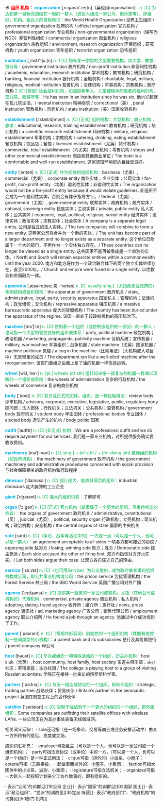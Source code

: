 ☀ <font color="red">**组织 机构：**</font>
<font color="sky blue">**organization**</font> [͵ɔ:ɡənaɪ'zeɪʃn]（英也用organisation）
<font color="#00b050">n. [C] 为达到某一目标而团结在一起的一群人（这些人组成一家公司、俱乐部等），即组织，机构。是此义的常规用词：</font>the World Health Organization 世界卫生组织 / government organization 政府机构 / official organization 官方机构 / professional organization 专业机构 / non-governmental organization（缩写为NGO）非营利性组织 / commercial organization 商业机构 / religious organization 宗教组织 / environment, research organization 环保组织；研究机构 / youth organization 青年组织 / terrorist organization 恐怖组织

<font color="sky blue">**institution**</font> [͵ɪnstɪ'tju:ʃn] 
<font color="#00b050">n. 1 [C] 拥有某一宗旨的大型重要机构，如大学、教堂、银行等：</font>government institution 政府机构 / non-profit institution 非营利性机构 / academic, education, research institution 学术机构；教育机构；研究机构 / banking, financial institution 银行机构；金融机构 / charitable, legal, military, religious, medical institution 慈善机构；法律机构；军事机构；宗教机构；医疗机构 <font color="#00b050">2 [C] [常贬] 社会福利机构，如照顾老年人、儿童或精神病患者的福利机构、孤儿院、收容所等：</font>He has been in an institution since he was six. 他六岁起就在孤儿院生活。/ mental institution 精神病院 / correctional（美）, penal institution 管教机构；刑罚机构 / state institution（美）国家收容机构
           
<font color="sky blue">**establishment**</font> [ɪˈstæblɪʃmənt]
<font color="#00b050">n. [C] [正式] 组织机构；大型机构；商业机构；旅馆：</font>educational, research, training establishment 教育机构；研究机构；培训机构 / a scientific research establishment 科研机构 / military, religious establishment 军事机构；宗教机构 / catering, drinking, eating establishment 餐饮机构；饮品店；餐馆 / licensed establishment（尤英）特许机构 / commercial, retail establishment（均尤美）商业机构；零售机构 / shops and other commercial establishments 商店和其他商业单位 / The hotel is a comfortable and well-run establishment. 这家旅馆环境舒适且经营良好。
                      
<font color="sky blue">**entity**</font> [ˈentəti]
<font color="#00b050">n. [C] [正式] 作为实体的组织机构：</font>business（尤美）, commercial（尤美）, corporate entity 商业实体；企业实体；公司实体 / for-profit, non-profit entity（均美）盈利性实体；非盈利性实体 / The organization would not be a for-profit entity because it would violate guidelines. 此组织不会成为一个盈利性实体，否则会有悖于指导方针。/ federal（尤美）, government（尤美）, governmental entity 联邦实体；政府机构；政府实体 / national, sovereign entity 民族实体；主权实体 / private, public entity 私人实体；公共实体 / economic, legal, political, religious, social entity 经济实体；法律实体；政治实体；宗教实体；社会实体 / A company is a separate legal entity. 公司是独立的法人实体。/ The two companies will combine to form a new entity. 这两家公司将合并为一个新的实体。/ The unit has become part of a larger department and no longer exists as a separate entity. 这个单位已附属于一个大的部门，不再作为一个实体独立存在。/ These countries can no longer be viewed as a single entity. 这些国家不能再被看成是一个单独的实体。/ North and South will remain separate entities within a commonwealth until the year 2000. 南方和北方将作为一个政治联合体下的两个独立实体继续存在，直至2000年。/ Church and empire were fused in a single entity. 以往教会和帝国融为一体。

<font color="sky blue">**apparatus**</font> [ˌæpəˈreɪtəs; 美 -ˈrætəs]
<font color="#00b050">n. [C, usually sing.]（尤指政党或政府的）体制结构或组织结构：</font>the apparatus of government 政府机关 / state, administrative, legal, party, security apparatus 国家机关；管理机构；法律机构；政党组织；安全机构 / repressive apparatus 镇压机器 / a massive bureaucratic apparatus 庞大的官僚机构 / The country has been buried under the apparatus of the regime. 该国一直处于该政权机构的高压统治下。

<font color="sky blue">**machine**</font> [mə'ʃi:n] 
<font color="#00b050">n. [C] 控制着一个组织（或控制该组织的一部分）的一群人；也可指一个大型的管控良好的组织或体系：</font>party, political machine 政党机构；政治机器 / marketing, propaganda, publicity machine 营销系统；宣传机器 / military, war machine 军事组织；战争机器 / state machine（尤英）国家机器 / machine politician 党棍 / a cog in the machine（比喻用法）（大机构或大项目中）无足轻重的成员 / The department ran like a well-oiled machine after the reorganisation. 该部门重组之后像上足了油的机器一样高效运转。

<font color="sky blue">**wheel**</font> [wi:l, hw-] 
<font color="#00b050">n. [pl.] wheels (of sth) 运转起来像一部复杂的机器一样难以理解的一个组织或系统：</font>the wheels of administration 复杂的行政机构 / the wheels of commerce 复杂的商业机构

<font color="sky blue">**body**</font> ['bɒdɪ] 
<font color="#00b050">n. [C] 官方或正式的团体，组织。是一种比喻用法：</font>review body 评审机构 / advisory, corporate, executive, legislative, public, regulatory body 顾问团；法人团体；行政机关；立法机关；公共机构；监管机构 / government body 政府机关 / student body 学生团体 / professional bodies 专业团体 / elected body 选举产生的机构 / body politic 国家
       
<font color="sky blue">**outfit**</font> [ˈaʊtfɪt]
<font color="#00b050">n. [C] [非正式] 机构：</font>We are a professional outfit and we do require payment for our services. 我们是一家专业机构，对所提供服务确实要收取费用。

<font color="sky blue">**machinery**</font> [məˈʃi:nəri]
<font color="#00b050">n. [U, sing.] ~ (of sth) / ~ (for doing sth) 某种组织机构（如政府机构）：</font>the machinery of government 政府机构 / the government machinery and administrative procedures concerned with social provision 与社会保障相关的政府机构和行政程序

<font color="sky blue">**dinosaur**</font> ['daɪnəsɔ:] 
<font color="#00b050">n. [C] [贬] 庞大、低效且落后的组织：</font>industrial dinosaurs 庞大臃肿的工业企业
           
<font color="sky blue">**giant**</font> [ˈdʒaɪənt]
<font color="#00b050">n. [C] 强大的组织机构：</font>了解即可
 
<font color="sky blue">**organ**</font> ['ɔ:ɡən] 
<font color="#00b050">n. [C] [正式] 官方机构（其隶属于一个更大的组织，且秉持特定的宗旨）：</font>the organs of government 政府机关 / administrative, constitutional（英）, judicial（尤英）, political, security organ 行政机构；立宪机构；司法机构；政治机构；安全机构 / the central organs of state 国家的中央机关

<font color="sky blue">**side**</font> [saɪd] 
<font color="#00b050">n. [C]（争论、战争等活动中的）一方或一派（可以是一个人，也可以是一群人）：</font>an agreement acceptable to all sides 一项各方都可接受的协议 / opposing side 敌对方 / losing, winning side 败方；胜方 / Democratic side 民主党派 / Each side accused the other of firing first. 双方均指责对方开火在先。/ Let both sides argue their case. 让双方各自陈述自己的理由。

<font color="sky blue">**service**</font> ['sə:vɪs] 
<font color="#00b050">n. [C]（也可用Service）为公众提供…或为政府做某事的组织机构或公司，即公共事业机构或公司：</font>the prison service 监狱管理机构 / the Forest Service 林业局 / the BBC World Service 英国广播公司对外广播

<font color="sky blue">**agency**</font> ['eɪdӡənsɪ] 
<font color="#00b050">n. [C] 提供某一服务的一家公司或机构，尤指（其他公司或机构的）代理机构：</font>commercial, private agency 商业机构；私人机构 / adopting, dating, travel agency 收养所；婚介所；旅行社 / news, press agency 通讯社 / ad, marketing agency 广告公司；销售代理公司 / employment agency 职业介绍所 / He found a job through an agency. 他通过中介成功找到了工作。

<font color="sky blue">**parent**</font> ['peərənt] 
<font color="#00b050">n. [C]（常用作形容词）创始性的一个组织机构（其拥有或控制一些同类型的小机构）：</font>a parent bank and its subsidiaries 总行及其附属银行 / parent company 母公司

<font color="sky blue">**host**</font> [həʊst] 
<font color="#00b050">n. [C] 举办或组织一项特殊活动的一个组织，即主办机构：</font>host club（尤英）, host community, host family, host society 东道主俱乐部；主办社区；寄宿家庭；主办社团 / The college is playing host to a group of visiting Russian scientists. 学院正在接待一批来访的俄罗斯科学家。

<font color="sky blue">**partner**</font> ['pɑːtnə] 
<font color="#00b050">n. [C] 与另一国达成协议的一个组织，即伙伴组织：</font>strategic, trading partner 战略伙伴；贸易伙伴 / Britain’s partner in the aeronautic project 英国在航空工程上的合作伙伴

<font color="sky blue">**satellite**</font> ['sætəlaɪt] 
<font color="#00b050">n. [C] 受制于或依附于一个更大的组织的一个组织，即外围组织：</font>Some companies are outfitting their satellite offices with wireless LANs. 一些公司正在为其办事处装备无线局域网。

相关词义延伸：
· side还可指（在一场争论、交易等商业或业务安排活动中）由某一方所持有的意见、态度或立场。

周边词汇补充：
· employer可指雇主（可以是一个人，也可以是一家公司或一个组织机构）；
· party可指法律协议（或争论）中的一方，（可以是一个人，也可以是一个组织）是一种正式用法；
· clique可指（排外的）小派系、小圈子；
· coterie可指（志趣相投、一起做事而排外的）小圈子、小集团；
· faction可指大团体中的小派系、派别、小集团；
· legislature可指立法机关；
· organized可指一大群人一起按照计划来分工协作做事的，即有组织的。

· 表示“公司”的词群见[[19公司 企业]]
· 表示“国家”的词群见[[02国家 国土]]
· 表示“政治组织”、“党派”的词群见[[35党派 阵营]]
· 表示“政府部门”、“政府机构”的词群见[[50部门 机构]]
